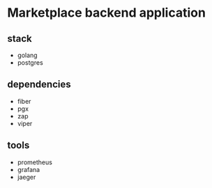 # Marketplace backend application

## stack

- golang
- postgres

## dependencies

- fiber
- pgx
- zap
- viper

## tools

- prometheus
- grafana
- jaeger
